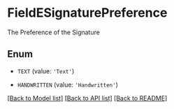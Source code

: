 # FieldESignaturePreference

The Preference of the Signature

## Enum

* `TEXT` (value: `'Text'`)

* `HANDWRITTEN` (value: `'Handwritten'`)

[[Back to Model list]](../README.md#documentation-for-models) [[Back to API list]](../README.md#documentation-for-api-endpoints) [[Back to README]](../README.md)


